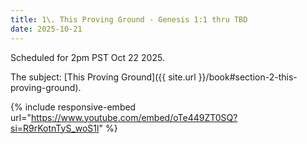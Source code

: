 ```yaml
---
title: 1\. This Proving Ground - Genesis 1:1 thru TBD
date: 2025-10-21
---
```


Scheduled for 2pm PST Oct 22 2025.

The subject: [This Proving Ground]({{ site.url }}/book#section-2-this-proving-ground).

{% include responsive-embed url="https://www.youtube.com/embed/oTe449ZT0SQ?si=R9rKotnTyS_woS1l" %}